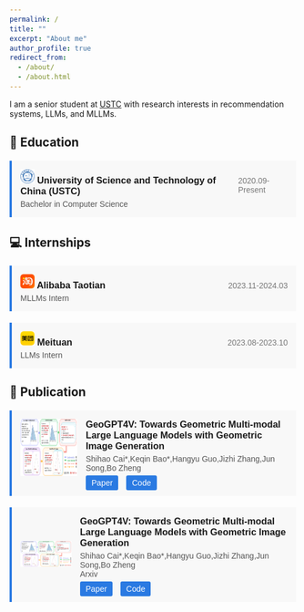 ```yaml
---
permalink: /
title: ""
excerpt: "About me"
author_profile: true
redirect_from: 
  - /about/
  - /about.html
---
```


I am a senior student at [USTC](https://en.ustc.edu.cn/) with research interests in recommendation systems, LLMs, and MLLMs.

## 📖 Education
<div style="border-left: 4px solid #2a7ae2; background-color: #f8f8f8; padding: 15px; margin-top: 20px; font-family: sans-serif;">
  <div style="display: flex; justify-content: space-between; align-items: baseline;">
    <h3 style="margin: 0; margin-bottom: 5px; font-weight: bold;"><img src="../images/ustc.png" alt="USTC" width="25" height="25" />  University of Science and Technology of China (USTC)</h3>
    <span style="margin: 0; color: #777;">2020.09-Present</span>
  </div>
  <p style="margin: 0; color: #555;">Bachelor in Computer Science</p>
  
</div>

## 💻 Internships
<div style="border-left: 4px solid #2a7ae2; background-color: #f8f8f8; padding: 15px; margin-top: 20px; font-family: sans-serif;">
  <div style="display: flex; justify-content: space-between; align-items: baseline;">
    <h3 style="margin: 0; margin-bottom: 5px; font-weight: bold;"><img src="../images/taotian.png" alt="Taotian" width="25" height="25" />  Alibaba Taotian</h3>
    <span style="margin: 0; color: #777;">2023.11-2024.03</span>
  </div>
  <p style="margin: 0; color: #555;">MLLMs Intern</p>
  
</div>

<div style="border-left: 4px solid #2a7ae2; background-color: #f8f8f8; padding: 15px; margin-top: 20px; font-family: sans-serif;">
  <div style="display: flex; justify-content: space-between; align-items: baseline;">
    <h3 style="margin: 0; margin-bottom: 5px; font-weight: bold;"><img src="../images/meituan.png" alt="Meituan" width="25" height="25" />  Meituan</h3>
    <span style="margin: 0; color: #777;">2023.08-2023.10</span>
  </div>  
  <p style="margin: 0; color: #555;">LLMs Intern</p>
  
</div>

## 📄 Publication

<div style="border-left: 4px solid #2a7ae2; background-color: #f8f8f8; padding: 15px; margin-top: 20px; font-family: sans-serif;">
  <div style="display: flex;">
    <div style="flex-shrink: 0; margin-right: 15px;">
      <img src="../images/geogpt4v.png" alt="Paper Image" width="100" height="100" />
    </div>
    <div style="flex-grow: 1;">
      <h3 style="margin: 0; margin-bottom: 5px; font-weight: bold;">GeoGPT4V: Towards Geometric Multi-modal Large Language Models with Geometric Image Generation</h3>
      <p style="margin: 0; color: #555;">Shihao Cai*,Keqin Bao*,Hangyu Guo,Jizhi Zhang,Jun Song,Bo Zheng</p>
      <div style="margin-top: 10px;">
        <a href="https://link1.com" style="margin-right: 10px; padding: 5px 10px; background-color: #2a7ae2; color: white; text-decoration: none; border-radius: 3px;">Paper</a>
        <a href="https://github.com/Lanyu0303/GeoGPT4V_Project" style="margin-right: 10px; padding: 5px 10px; background-color: #2a7ae2; color: white; text-decoration: none; border-radius: 3px;">Code</a>
      </div>
    </div>
  </div>
</div>

<div style="border-left: 4px solid #2a7ae2; background-color: #f8f8f8; padding: 15px; margin-top: 20px; font-family: sans-serif; display: flex; align-items: center;">
  <div style="margin-right: 15px;">
    <img src="../images/geogpt4v.png" alt="Paper Image" style="height: 100px; object-fit: contain;" />
  </div>
  <div>
    <h3 style="margin: 0; margin-bottom: 5px; font-weight: bold;">GeoGPT4V: Towards Geometric Multi-modal Large Language Models with Geometric Image Generation</h3>
    <p style="margin: 0; color: #555;">Shihao Cai*,Keqin Bao*,Hangyu Guo,Jizhi Zhang,Jun Song,Bo Zheng</p>
    <p style="margin: 0; color: #555;">Arxiv</p>
    <div style="margin-top: 10px;">
      <a href="https://link1.com" style="margin-right: 10px; padding: 5px 10px; background-color: #2a7ae2; color: white; text-decoration: none; border-radius: 3px;">Paper</a>
      <a href="https://github.com/Lanyu0303/GeoGPT4V_Project" style="margin-right: 10px; padding: 5px 10px; background-color: #2a7ae2; color: white; text-decoration: none; border-radius: 3px;">Code</a>
    </div>
  </div>
</div>